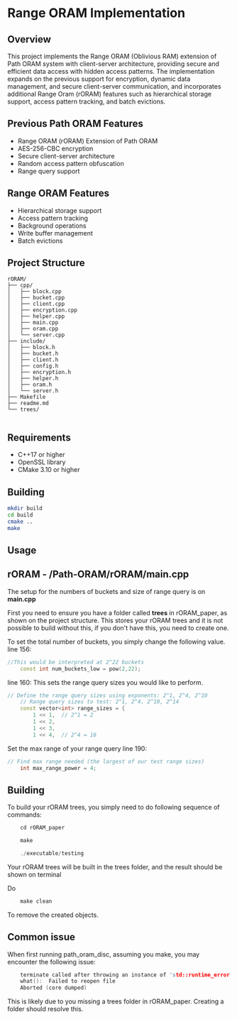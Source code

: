 # Range ORAM Implementation

## Overview
This project implements the Range ORAM (Oblivious RAM) extension of Path ORAM system with client-server architecture, providing secure and efficient data access with hidden access patterns. The implementation expands on the previous support for encryption, dynamic data management, and secure client-server communication, and incorporates additional Range Oram (rORAM) features such as hierarchical storage support, access pattern tracking, and batch evictions.

## Previous Path ORAM Features
- Range ORAM (rORAM) Extension of Path ORAM 
- AES-256-CBC encryption
- Secure client-server architecture
- Random access pattern obfuscation
- Range query support
  
## Range ORAM Features
- Hierarchical storage support
- Access pattern tracking
- Background operations
- Write buffer management
- Batch evictions

## Project Structure
```
rORAM/
├── cpp/
│   ├── block.cpp
│   ├── bucket.cpp
│   ├── client.cpp
│   ├── encryption.cpp
│   ├── helper.cpp
│   ├── main.cpp
│   ├── oram.cpp
│   └── server.cpp
├── include/
│   ├── block.h
│   ├── bucket.h
│   ├── client.h
│   ├── config.h
│   ├── encryption.h
│   ├── helper.h
│   ├── oram.h
│   └── server.h
├── Makefile
├── readme.md
└── trees/
    
```

## Requirements
- C++17 or higher
- OpenSSL library
- CMake 3.10 or higher

## Building
```bash
mkdir build
cd build
cmake ..
make
```

## Usage
## rORAM - /Path-ORAM/rORAM/main.cpp
The setup for the numbers of buckets and size of range query is on **main.cpp**

First you need to ensure you have a folder called **trees** in rORAM_paper, as shown on the project structure. This stores your rORAM trees and it is not possible to build without this, if you don't have this, you need to create one.

To set the total number of buckets, you simply change the following value.
line 156:
```cpp
//This would be interpreted at 2^22 buckets
    const int num_buckets_low = pow(2,22);
```

line 160:
This sets the range query sizes you would like to perform.
```cpp
// Define the range query sizes using exponents: 2^1, 2^4, 2^10
    // Range query sizes to test: 2^1, 2^4, 2^10, 2^14
    const vector<int> range_sizes = {
        1 << 1,  // 2^1 = 2
        1 << 2,
        1 << 3,
        1 << 4,  // 2^4 = 16
```

Set the max range of your range query
line 190:
```cpp
// Find max range needed (the largest of our test range sizes)
    int max_range_power = 4;
```
## Building

To build your rORAM trees, you simply need to do following sequence of commands:
```cpp
    cd rORAM_paper
```
```cpp
    make
```
```cpp
    ./executable/testing
```
Your rORAM trees will be built in the trees folder, and the result should be shown on terminal

Do 
```cpp
    make clean
```
To remove the created objects.
## Common issue

When first running path_oram_disc, assuming you make, you may encounter the following issue:
```cpp
    terminate called after throwing an instance of 'std::runtime_error'
    what():  Failed to reopen file
    Aborted (core dumped)
```
This is likely due to you missing a trees folder in rORAM_paper. Creating a folder should resolve this.